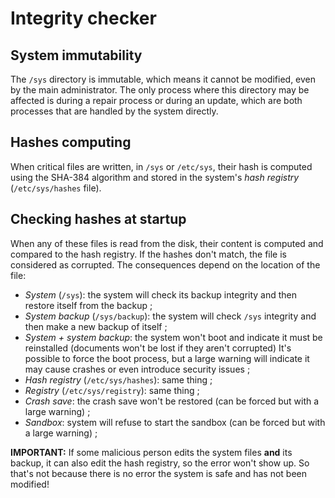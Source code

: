 # Integrity checker

## System immutability

The `/sys` directory is immutable, which means it cannot be modified, even by the main administrator. The only process where this directory may be affected is during a repair process or during an update, which are both processes that are handled by the system directly.

## Hashes computing

When critical files are written, in `/sys` or `/etc/sys`, their hash is computed using the SHA-384 algorithm and stored in the system's _hash registry_ (`/etc/sys/hashes` file).

## Checking hashes at startup

When any of these files is read from the disk, their content is computed and compared to the hash registry. If the hashes don't match, the file is considered as corrupted. The consequences depend on the location of the file:

* *System* (`/sys`): the system will check its backup integrity and then restore itself from the backup ;
* *System backup* (`/sys/backup`): the system will check `/sys` integrity and then make a new backup of itself ;
* *System + system backup*: the system won't boot and indicate it must be reinstalled (documents won't be lost if they aren't corrupted)
  It's possible to force the boot process, but a large warning will indicate it may cause crashes or even introduce security issues ;
* *Hash registry* (`/etc/sys/hashes`): same thing ;
* *Registry* (`/etc/sys/registry`): same thing ;
* *Crash save*: the crash save won't be restored (can be forced but with a large warning) ;
* *Sandbox*: system will refuse to start the sandbox (can be forced but with a large warning) ;

**IMPORTANT:** If some malicious person edits the system files **and** its backup, it can also edit the hash registry, so the error won't show up. So that's not because there is no error the system is safe and has not been modified!
